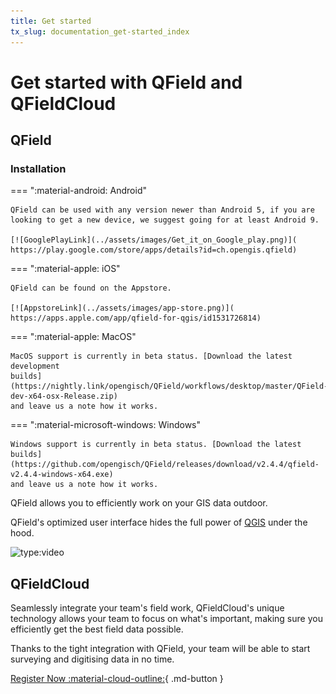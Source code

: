 ```yaml
---
title: Get started
tx_slug: documentation_get-started_index
---
```


# Get started with QField and QFieldCloud

## QField

### Installation

=== ":material-android: Android"

    QField can be used with any version newer than Android 5, if you are
    looking to get a new device, we suggest going for at least Android 9.

    [![GooglePlayLink](../assets/images/Get_it_on_Google_play.png)](
    https://play.google.com/store/apps/details?id=ch.opengis.qfield)

=== ":material-apple: iOS"

    QField can be found on the Appstore.

    [![AppstoreLink](../assets/images/app-store.png)](
    https://apps.apple.com/app/qfield-for-qgis/id1531726814)

=== ":material-apple: MacOS"

    MacOS support is currently in beta status. [Download the latest
    development
    builds](https://nightly.link/opengisch/QField/workflows/desktop/master/QField-dev-x64-osx-Release.zip)
    and leave us a note how it works.

=== ":material-microsoft-windows: Windows"

    Windows support is currently in beta status. [Download the latest
    builds](https://github.com/opengisch/QField/releases/download/v2.4.4/qfield-v2.4.4-windows-x64.exe)
    and leave us a note how it works.

QField allows you to efficiently work on your GIS data outdoor.

QField's optimized user interface hides the full power of
[QGIS](https://qgis.org) under the hood.

![type:video](https://player.vimeo.com/video/695452246)

## QFieldCloud

Seamlessly integrate your team's field work, QFieldCloud's unique
technology allows your team to focus on what's important, making sure
you efficiently get the best field data possible.

Thanks to the tight integration with QField, your team will be able to
start surveying and digitising data in no time.

[Register Now :material-cloud-outline:](https://app.qfield.cloud/accounts/signup/){ .md-button }
